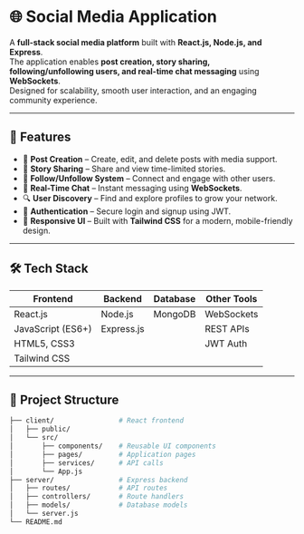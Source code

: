# 🌐 Social Media Application

A **full-stack social media platform** built with **React.js, Node.js, and Express**.  
The application enables **post creation, story sharing, following/unfollowing users, and real-time chat messaging** using **WebSockets**.  
Designed for scalability, smooth user interaction, and an engaging community experience.

---

## 🚀 Features

- 📝 **Post Creation** – Create, edit, and delete posts with media support.
- 📖 **Story Sharing** – Share and view time-limited stories.
- 👥 **Follow/Unfollow System** – Connect and engage with other users.
- 💬 **Real-Time Chat** – Instant messaging using **WebSockets**.
- 🔍 **User Discovery** – Find and explore profiles to grow your network.
- 🔐 **Authentication** – Secure login and signup using JWT.
- 🎨 **Responsive UI** – Built with **Tailwind CSS** for a modern, mobile-friendly design.

---

## 🛠️ Tech Stack

| Frontend         | Backend          | Database  | Other Tools |
|------------------|------------------|-----------|-------------|
| React.js         | Node.js          | MongoDB   | WebSockets  |
| JavaScript (ES6+) | Express.js       |           | REST APIs   |
| HTML5, CSS3      |                  |           | JWT Auth    |
| Tailwind CSS     |                  |           |             |

---

## 📂 Project Structure

```bash
├── client/                # React frontend
│   ├── public/
│   └── src/
│       ├── components/    # Reusable UI components
│       ├── pages/         # Application pages
│       ├── services/      # API calls
│       └── App.js
├── server/                # Express backend
│   ├── routes/            # API routes
│   ├── controllers/       # Route handlers
│   ├── models/            # Database models
│   └── server.js
└── README.md


